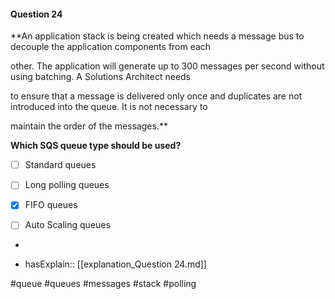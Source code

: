 #### Question  24


**An application stack is being created which needs a message bus to decouple the application components from each

other. The application will generate up to 300 messages per second without using batching. A Solutions Architect needs

to ensure that a message is delivered only once and duplicates are not introduced into the queue. It is not necessary to

maintain the order of the messages.**


**Which SQS queue type should be used?**


- [ ] Standard queues


- [ ] Long polling queues


- [x] FIFO queues


- [ ] Auto Scaling queues


*

- hasExplain:: [[explanation_Question  24.md]]

#queue #queues #messages #stack #polling 
